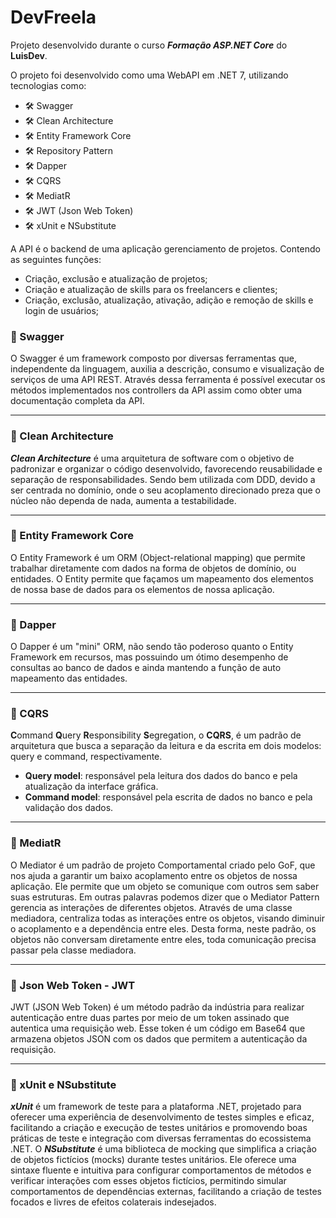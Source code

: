 # DevFreela

Projeto desenvolvido durante o curso ***Formação ASP.NET Core*** do **LuisDev**.

O projeto foi desenvolvido como uma WebAPI em .NET 7, utilizando tecnologias como:

- 🛠️ Swagger
- 🛠️ Clean Architecture
- 🛠️ Entity Framework Core
- 🛠️ Repository Pattern
- 🛠️ Dapper 
- 🛠️ CQRS
- 🛠️ MediatR
- 🛠️ JWT (Json Web Token)
- 🛠️ xUnit e NSubstitute

A API é o backend de uma aplicação gerenciamento de projetos. Contendo as seguintes funções:

- Criação, exclusão e atualização de projetos;
- Criação e atualização de skills para os freelancers e clientes;
- Criação, exclusão, atualização, ativação, adição e remoção de skills e login de usuários;

### 📀 Swagger

O Swagger é um framework composto por diversas ferramentas que, independente da linguagem, auxilia a descrição, consumo e visualização de serviços de uma API REST. Através dessa ferramenta é possível executar os métodos implementados nos controllers da API assim como obter uma documentação completa da API.

---
### 📀 Clean Architecture

***Clean Architecture*** é uma arquitetura de software com o objetivo de padronizar e organizar o código desenvolvido, favorecendo reusabilidade e separação de responsabilidades. Sendo bem utilizada com DDD, devido a ser centrada no domínio, onde o seu acoplamento direcionado preza que o núcleo não dependa de nada, aumenta a testabilidade.

---

### 📀 Entity Framework Core

O Entity Framework é um ORM (Object-relational mapping) que permite trabalhar diretamente com dados na forma de objetos de domínio, ou entidades. O Entity permite que façamos um mapeamento dos elementos de nossa base de dados para os elementos de nossa aplicação.

---

### 📀 Dapper

O Dapper é um "mini" ORM, não sendo tão poderoso quanto o Entity Framework em recursos, mas possuindo um ótimo desempenho de consultas ao banco de dados e ainda mantendo a função de auto mapeamento das entidades.

--- 

### 📀 CQRS

**C**ommand **Q**uery **R**esponsibility **S**egregation, o **CQRS**, é um padrão de arquitetura que busca a separação da leitura e da escrita em dois modelos: query e command, respectivamente.

- **Query model**: responsável pela leitura dos dados do banco e pela atualização da interface gráfica.
- **Command model**: responsável pela escrita de dados no banco e pela validação dos dados.

---

### 📀 MediatR

O Mediator é um padrão de projeto Comportamental criado pelo GoF, que nos ajuda a garantir um baixo acoplamento entre os objetos de nossa aplicação. Ele permite que um objeto se comunique com outros sem saber suas estruturas. Em outras palavras podemos dizer que o Mediator Pattern gerencia as interações de diferentes objetos. Através de uma classe mediadora, centraliza todas as interações entre os objetos, visando diminuir o acoplamento e a dependência entre eles. Desta forma, neste padrão, os objetos não conversam diretamente entre eles, toda comunicação precisa passar pela classe mediadora.

---

### 📀 Json Web Token - JWT

JWT (JSON Web Token) é um método padrão da indústria para realizar autenticação entre duas partes por meio de um token assinado que autentica uma requisição web. Esse token é um código em Base64 que armazena objetos JSON com os dados que permitem a autenticação da requisição.

---
### 📀 xUnit e NSubstitute

***xUnit*** é um framework de teste para a plataforma .NET, projetado para oferecer uma experiência de desenvolvimento de testes simples e eficaz, facilitando a criação e execução de testes unitários e promovendo boas práticas de teste e integração com diversas ferramentas do ecossistema .NET. O ***NSubstitute*** é uma biblioteca de mocking que simplifica a criação de objetos fictícios (mocks) durante testes unitários. Ele oferece uma sintaxe fluente e intuitiva para configurar comportamentos de métodos e verificar interações com esses objetos fictícios, permitindo simular comportamentos de dependências externas, facilitando a criação de testes focados e livres de efeitos colaterais indesejados.
